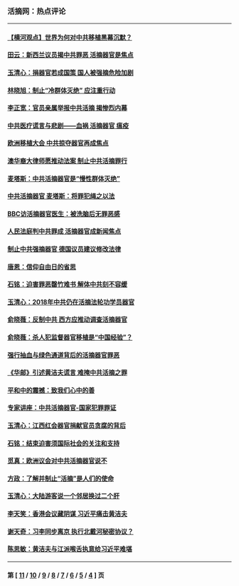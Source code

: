 ### 活摘网：热点评论
---
#### [【横河观点】世界为何对中共移植黑幕沉默？](../../pages/nf5879/n13244249.md?04260430) 
#### [田云：新西兰议员揭中共罪恶 活摘器官是焦点](../../pages/nf5879/n13070629.md?04260430) 
#### [玉清心：捐器官若成国策 国人被强摘危险加剧](../../pages/nf5879/n12802713.md?04260430) 
#### [林晓旭：制止“冷群体灭绝” 应注重行动](../../pages/nf5879/n12779736.md?04260430) 
#### [李正宽：官员亲属举报中共活摘 揭惨烈内幕](../../pages/nf5879/n12684490.md?04260430) 
#### [中共医疗谎言与悲剧——血祸 活摘器官 瘟疫](../../pages/nf5879/n12372103.md?04260430) 
#### [欧洲移植大会 中共掠夺器官再成焦点](../../pages/nf5879/n11538883.md?04260430) 
#### [澳华裔大律师愿推动法案 制止中共活摘罪行](../../pages/nf5879/n11377039.md?04260430) 
#### [麦塔斯：中共活摘器官是“慢性群体灭绝”](../../pages/nf5879/n11350529.md?04260430) 
#### [中共活摘器官 麦塔斯：将罪犯绳之以法](../../pages/nf5879/n11347973.md?04260430) 
#### [BBC访活摘器官医生：被洗脑后无罪恶感](../../pages/nf5879/n11335935.md?04260430) 
#### [人民法庭判中共罪成 活摘器官成新闻焦点](../../pages/nf5879/n11331578.md?04260430) 
#### [制止中共强摘器官 德国议员建议修改法律](../../pages/nf5879/n11249451.md?04260430) 
#### [唐恩：信仰自由日的省思](../../pages/nf5879/n11003525.md?04260430) 
#### [石铭：迫害罪恶罄竹难书  解体中共刻不容缓](../../pages/nf5879/n10942855.md?04260430) 
#### [玉清心：2018年中共仍在活摘法轮功学员器官](../../pages/nf5879/n10914646.md?04260430) 
#### [俞晓薇：反制中共 西方应推动调查活摘器官](../../pages/nf5879/n10794671.md?04260430) 
#### [俞晓薇：杀人犯监督器官移植是“中国经验”？](../../pages/nf5879/n10466427.md?04260430) 
#### [强行抽血与绿色通道背后的活摘器官罪恶](../../pages/nf5879/n10004708.md?04260430) 
#### [《华邮》引述黄洁夫谎言 难掩中共活摘之罪](../../pages/nf5879/n9642309.md?04260430) 
#### [平和中的震撼：致我们心中的善](../../pages/nf5879/n9021123.md?04260430) 
#### [专家讲座：中共活摘器官-国家犯罪罪证](../../pages/nf5879/n8828153.md?04260430) 
#### [玉清心：江西红会器官捐献官员贪腐的背后](../../pages/nf5879/n8522122.md?04260430) 
#### [石铭：结束迫害须国际社会的关注和支持](../../pages/nf5879/n8443497.md?04260430) 
#### [觅真：欧洲议会对中共活摘器官说不](../../pages/nf5879/n8337486.md?04260430) 
#### [方政：了解并制止“活摘”是人们的使命](../../pages/nf5879/n8329214.md?04260430) 
#### [玉清心：大陆游客说一个邻居换过二个肝](../../pages/nf5879/n8291404.md?04260430) 
#### [李天笑：香港会议藏阴谋 习近平痛击黄洁夫](../../pages/nf5879/n8241459.md?04260430) 
#### [谢天奇：习李同步离京 执行北戴河秘密协议？](../../pages/nf5879/n8230418.md?04260430) 
#### [陈思敏：黄洁夫与江派喉舌执意给习近平难堪](../../pages/nf5879/n8222166.md?04260430) 

---
#### 第 [ [11](./11.md?04260430) / [10](./10.md?04260430) / [9](./9.md?04260430) / [8](./8.md?04260430) / [7](./7.md?04260430) / [6](./6.md?04260430) / [5](./5.md?04260430) / [4](./4.md?04260430) ] 页
